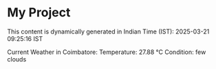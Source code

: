 # My Project

This content is dynamically generated in Indian Time (IST): 2025-03-21 09:25:16 IST


Current Weather in Coimbatore:
Temperature: 27.88 °C
Condition: few clouds
